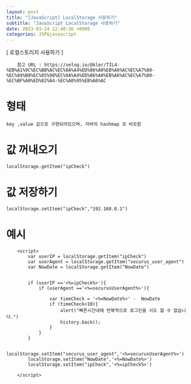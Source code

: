 ```yaml
---
layout: post
title: "[JavaScript] LocalStorage 사용하기"
subtitle: "JavaScript LocalStorage 사용하기"
date: 2023-03-24 12:40:26 +0900
categories: JSP&javascript
---
```

[ 로컬스토리지 사용하기 ]
		
		참고 URL : https://velog.io/@kler/TIL4-%EB%A1%9C%EC%BB%AC%EC%8A%A4%ED%86%A0%EB%A6%AC%EC%A7%80-%EC%84%B8%EC%85%98%EC%8A%A4%ED%86%A0%EB%A6%AC%EC%A7%80-%EC%BF%A0%ED%82%A4-%EC%A0%95%EB%A6%AC

		

# 형태
	key ,value 값으로 구현되어있으며, 자바의 hashmap 과 비슷함
	

# 값 꺼내오기 

	localStorage.getItem("ipCheck")
	
# 값 저장하기

	localStorage.setItem("ipCheck","192.168.0.1")



# 예시

		<script>
			var userIP = localStorage.getItem("ipCheck")
			var userAgent = localStorage.getItem("securus_user_agent")
			var NowDate = localStorage.getItem("NowDate")
			
			
			if (userIP =='<%=ipCheck%>'){
				if (userAgent =='<%=securusUserAgent%>'){

					var timeCheck = '<%=NowDate%>' -  NowDate
					if (timeCheck<10){
						alert("빠른시간내에 반복적으로 로그인을 시도 할 수 없습니다.")
						history.back();
					}					
				}
			}
			
			localStorage.setItem("securus_user_agent",'<%=securusUserAgent%>')
			localStorage.setItem("NowDate",'<%=NowDate%>')
			localStorage.setItem("ipCheck",'<%=ipCheck%>')
			
		</script>
                                                                                                                                                                                                                                                                                                                                                                                                                                                                                                                                                                                                                                                                                                                                                                                                                                                                                                                                                                                                                                                                                                                                             
